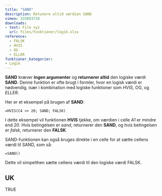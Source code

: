 ```yaml
---
title: "SAND"
description: Retunere altid værdien SAND
vimeo: 335893726
downloads: 
- text: File xyz
  url: files/funktioner/logik.xlsx
reference: 
  - FALSK
  - HVIS
  - OG
  - ELLER
funktioner_kategorier:
- Logik
---
```


**SAND** kræver **ingen argumenter** og **returnerer altid** den logiske værdi **SAND**. Denne funktion er ofte brugt i formler, hvor en logisk værdi er nødvendig, især i kombination med logiske funktioner som *HVIS*, *OG*, og *ELLER*.

<!--more-->

Her er et eksempel på brugen af **SAND**:

    =HVIS(C4 <> 20; SAND; FALSK)

I dette eksempel vil funktionen **HVIS** tjekke, om værdien i celle *A1* er mindre end *20*. Hvis betingelsen er *sand*, returnerer den **SAND**, og hvis betingelsen er *falsk*, returnerer den **FALSK**.

SAND-funktionen kan også bruges direkte i en celle for at sætte cellens værdi til SAND, som så:

    =SAND()

Dette vil simpelthen sætte cellens værdi til den logiske værdi FALSK.

## UK
TRUE